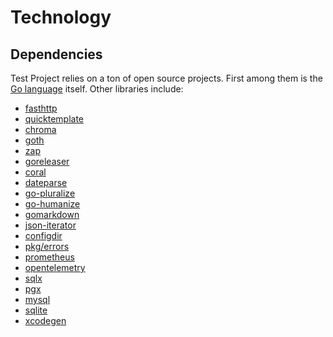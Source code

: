 <!--- Content managed by Project Forge, see [projectforge.md] for details. -->
# Technology

## Dependencies

Test Project relies on a ton of open source projects. First among them is the [Go language][1] itself. Other libraries include:

- [fasthttp][2]
- [quicktemplate][3]
- [chroma][4]
- [goth][5]
- [zap][6]
- [goreleaser][7]
- [coral][8]
- [dateparse][9]
- [go-pluralize][10]
- [go-humanize][11]
- [gomarkdown][12]
- [json-iterator][13]
- [configdir][14]
- [pkg/errors][15]
- [prometheus][16]
- [opentelemetry][17]
- [sqlx][18]
- [pgx][19]
- [mysql][20]
- [sqlite][21]
- [xcodegen][22]


[1]: https://golang.org "What a great contribution to the world of engineering"
[2]: https://github.com/valyala/fasthttp "So much faster than the stdlib, and only slightly more annoying to work with"
[3]: https://github.com/valyala/quicktemplate "The only compile-time template engine that lets you control whitespace"
[4]: https://github.com/alecthomas/chroma "Renders a syntax-highlighted table in a surprisingly small amount of time"
[5]: https://github.com/markbates/goth "Handles OAuth for dozens of providers, works every time"
[6]: https://go.uber.org/zap "Crazy fast logging, with a custom encoder to dump tons of debug info"
[7]: https://goreleaser.com "Builds projects in all sorts of formats"
[8]: https://github.com/muesli/coral "Provides a CLI interface without the bloat"
[9]: github.com/araddon/dateparse "Parses dates in all sorts of formats"
[10]: github.com/gertd/go-pluralize "Provides plural forms of English words"
[11]: github.com/dustin/go-humanize "Displays friendly relative time formats"
[12]: github.com/gomarkdown/markdown "Render Markdown files as HTML"
[13]: github.com/json-iterator/go "Fast JSON parsing and serialization"
[14]: github.com/kirsle/configdir "Provides access to OS-specific directories"
[15]: github.com/pkg/errors "Errors with stack traces and detailed logging"
[16]: github.com/prometheus/client_golang "Metrics for all aspects of the system"
[17]: go.opentelemetry.io/otel "Telemetry for full system tracing"
[18]: https://github.com/jmoiron/sqlx "Provides enhancements to the stdlib's sql package, super handy"
[19]: https://github.com/jackc/pgx "Handles (most of) the crazy types that PostgreSQL supports"
[20]: https://github.com/go-sql-driver/mysql "The Golang MySQL driver, does what it says on the tin"
[21]: https://modernc.org/sqlite "A version of SQLite that was compiled to Go by a machine"
[22]: https://github.com/yonaskolb/XcodeGen "Generates messy iOS XCode projects"
